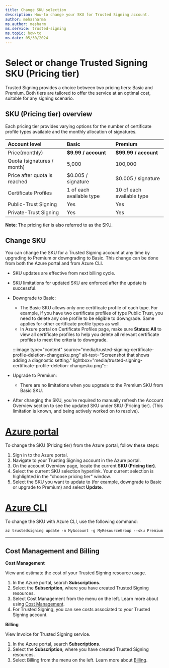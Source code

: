 ```yaml
---
title: Change SKU selection 
description: How-to change your SKU for Trusted Signing account. 
author: mehasharma 
ms.author: mesharm 
ms.service: trusted-signing 
ms.topic: how-to 
ms.date: 05/30/2024 
---
```



# Select or change Trusted Signing SKU (Pricing tier)

Trusted Signing provides a choice between two pricing tiers: Basic and Premium. Both tiers are tailored to offer the service at an optimal cost, suitable for any signing scenario.  

## SKU (Pricing tier) overview

Each pricing tier provides varying options for the number of certificate profile types available and the monthly allocation of signatures. 

|        Account level       | Basic  | Premium     |
| :------------------- | :------------------- |:---------------|
| Price(monthly)              | **$9.99 / account**              | **$99.99 / account**  |
| Quota (signatures / month)             | 5,000              | 100,000  |
| Price after quota is reached             | $0.005 / signature               | $0.005 / signature   |
| Certificate Profiles             | 1 of each available type               | 10 of each available type  |
| Public-Trust Signing             | Yes               | Yes  |
| Private-Trust Signing             | Yes               | Yes  |
                        
**Note**: The pricing tier is also referred to as the SKU.


## Change SKU

You can change the SKU for a Trusted Signing account at any time by upgrading to Premium or downgrading to Basic. This change can be done from both the Azure portal and from Azure CLI. 

- SKU updates are effective from next billing cycle.
- SKU limitations for updated SKU are enforced after the update is successful.
- Downgrade to Basic: 
    - The Basic SKU allows only one certificate profile of each type. For example, if you have two certificate profiles of type Public Trust, you need to delete any one profile to be eligible to downgrade. Same applies for other certificate profile types as well.
    - In Azure portal on Certificate Profiles page, make sure **Status: All** to view all certificate profiles to help you delete all relevant certificate profiles to meet the criteria to downgrade.
    
    :::image type="content" source="media/trusted-signing-certificate-profile-deletion-changesku.png" alt-text="Screenshot that shows adding a diagnostic setting." lightbox="media/trusted-signing-certificate-profile-deletion-changesku.png":::

- Upgrade to Premium:  
    - There are no limitations when you upgrade to the Premium SKU from Basic SKU. 
- After changing the SKU, you're required to manually refresh the Account Overview section to see the updated SKU under SKU (Pricing tier). (This limitation is known, and being actively worked on to resolve). 

# [Azure portal](#tab/sku-portal)

To change the SKU (Pricing tier) from the Azure portal, follow these steps:

1. Sign in to the Azure portal.
2. Navigate to your Trusting Signing account in the Azure portal.
3. On the account Overview page, locate the current **SKU (Pricing tier)**. 
4. Select the current SKU selection hyperlink. Your current selection is highlighted in the "choose pricing tier" window.
5. Select the SKU you want to update to (for example, downgrade to Basic or upgrade to Premium) and select **Update**. 

 
# [Azure CLI](#tab/sku-cli)

To change the SKU with Azure CLI, use the following command: 

```
az trustedsigning update -n MyAccount -g MyResourceGroup --sku Premium
```
---

## Cost Management and Billing

**Cost Management**

View and estimate the cost of your Trusted Signing resource usage.  
1. In the Azure portal, search **Subscriptions**.
2. Select the **Subscription**, where you have created Trusted Signing resources.
3. Select Cost Management from the menu on the left. Learn more about using [Cost Management](https://learn.microsoft.com/azure/cost-management-billing/costs/).
4. For Trusted Signing, you can see costs associated to your Trusted Signing account.  

**Billing**

View Invoice for Trusted Signing service. 
1. In the Azure portal, search **Subscriptions**.
2. Select the **Subscription**, where you have created Trusted Signing resources.
3. Select Billing from the menu on the left. Learn more about [Billing](https://learn.microsoft.com/azure/cost-management-billing/manage/).